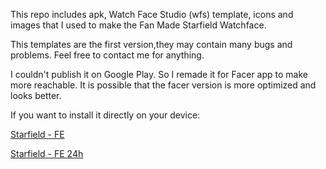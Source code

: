 This repo includes apk, Watch Face Studio (wfs) template, icons and images that I used to make the Fan Made Starfield Watchface.

This templates are the first version,they may contain many bugs and problems. Feel free to contact me for anything. 

I couldn't publish it on Google Play. So I remade it for Facer app to make more reachable. It is possible that the facer version is more optimized and looks better. 

If you want to install it directly on your device:

[Starfield - FE](https://www.facer.io/watchface/uWGK1YczKi)

[Starfield - FE 24h](https://www.facer.io/watchface/CI5YP20yHy)

